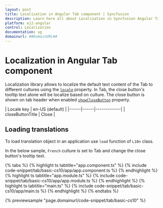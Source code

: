 ```yaml
---
layout: post
title: Localization in Angular Tab component | Syncfusion
description: Learn here all about Localization in Syncfusion Angular Tab component of Syncfusion Essential JS 2 and more.
platform: ej2-angular
control: Localization 
documentation: ug
domainurl: ##DomainURL##
---
```


# Localization in Angular Tab component

Localization library allows to localize the default text content of the Tab to different cultures using the [`locale`](https://ej2.syncfusion.com/angular/documentation/api/tab#locale) property. In Tab, the close button's tooltip text alone will be localize based on culture.  The close button is shown on tab header when enabled [`showCloseButton`](https://ej2.syncfusion.com/angular/documentation/api/tab#showclosebutton) property.

| Locale key | en-US (default)  |
|------|------|-------------|
| closeButtonTitle |  Close |

## Loading translations

To load translation object in an application use `load` function of `L10n` class.

In the below sample, `French` culture is set to Tab and change the close button's tooltip
text.

{% tabs %}
{% highlight ts tabtitle="app.component.ts" %}
{% include code-snippet/tab/basic-cs10/app/app.component.ts %}
{% endhighlight %}
{% highlight ts tabtitle="app.module.ts" %}
{% include code-snippet/tab/basic-cs10/app/app.module.ts %}
{% endhighlight %}
{% highlight ts tabtitle="main.ts" %}
{% include code-snippet/tab/basic-cs10/app/main.ts %}
{% endhighlight %}
{% endtabs %}
  
{% previewsample "page.domainurl/code-snippet/tab/basic-cs10" %}
